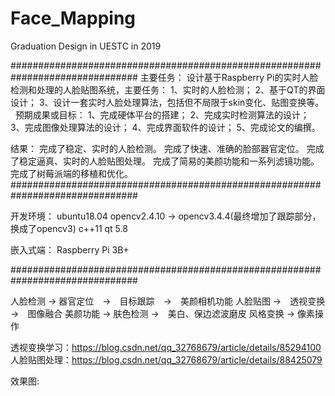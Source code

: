 # Face_Mapping
Graduation Design in UESTC in 2019


###############################################################################
主要任务：
设计基于Raspberry Pi的实时人脸检测和处理的人脸贴图系统，主要任务：
1、实时的人脸检测；
2、基于QT的界面设计；
3、设计一套实时人脸处理算法，包括但不局限于skin变化、贴图变换等。
 
预期成果或目标：
1、完成硬体平台的搭建；
2、完成实时检测算法的设计；
3、完成图像处理算法的设计；
4、完成界面软件的设计；
5、完成论文的编撰。

结果：
完成了稳定、实时的人脸检测。
完成了快速、准确的脸部器官定位。
完成了稳定逼真、实时的人脸贴图处理。
完成了简易的美颜功能和一系列滤镜功能。
完成了树莓派端的移植和优化。
###############################################################################

开发环境：
ubuntu18.04
opencv2.4.10 -> opencv3.4.4(最终增加了跟踪部分，换成了opencv3)
c++11
qt 5.8

嵌入式端：
Raspberry Pi 3B+

###############################################################################

人脸检测 -> 器官定位　->　目标跟踪　->　美颜相机功能
人脸贴图 ->　透视变换 ->　图像融合
美颜功能 -> 肤色检测 ->　美白、保边滤波磨皮
风格变换 -> 像素操作

透视变换学习：https://blog.csdn.net/qq_32768679/article/details/85294100
人脸贴图处理：https://blog.csdn.net/qq_32768679/article/details/88425079

效果图:

